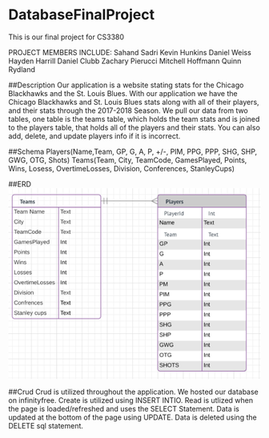 # DatabaseFinalProject
This is our final project for CS3380 

PROJECT MEMBERS INCLUDE:
Sahand Sadri
Kevin Hunkins
Daniel Weiss
Hayden Harrill
Daniel Clubb
Zachary Pierucci
Mitchell Hoffmann
Quinn Rydland

##Description
Our application is a website stating stats for the Chicago Blackhawks and the St. Louis Blues. With our application we have the Chicago Blackhawks and St. Louis Blues stats along with all of their players, and their stats through the 2017-2018 Season. We pull our data from two tables, one table is the teams table, which holds the team stats and is joined to the players table, that holds all of the players and their stats. You can also add, delete, and update players info if it is incorrect. 

##Schema
Players(Name,Team, GP, G, A, P, +/-, PIM, PPG, PPP, SHG, SHP, GWG, OTG, Shots)
Teams(Team, City, TeamCode, GamesPlayed, Points, Wins, Losess, OvertimeLosses, Division, Conferences, StanleyCups)

##ERD
![erd of database](https://github.com/sahandian/DatabaseFinalProject/blob/master/Screen%20Shot%202017-12-08%20at%201.03.36%20AM.png?raw=true"ERD")

##Crud
Crud is utilized throughout the application. We hosted our database on infinityfree. Create is utilized using INSERT INTIO. Read is utlized when the page is loaded/refreshed and uses the SELECT Statement. Data is updated at the bottom of the page using UPDATE. Data is deleted using the DELETE sql statement. 
